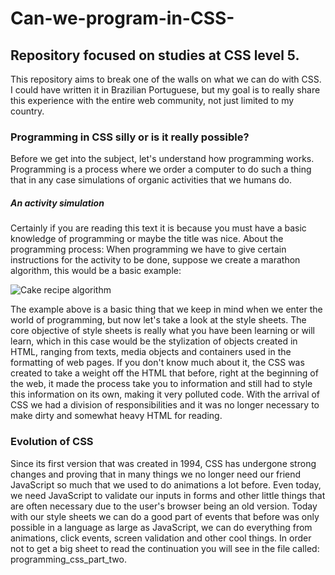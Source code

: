 # Can-we-program-in-CSS-
## Repository focused on studies at CSS level 5.

This repository aims to break one of the walls on what we can do with CSS. I could have written it in Brazilian Portuguese, but my goal is to really share this experience with the entire web community, not just limited to my country.

### Programming in CSS silly or is it really possible?

Before we get into the subject, let's understand how programming works. Programming is a process where we order a computer to do such a thing that in any case simulations of organic activities that we humans do.

##### An activity simulation

Certainly if you are reading this text it is because you must have a basic knowledge of programming or maybe the title was nice. About the programming process: When programming we have to give certain instructions for the activity to be done, suppose we create a marathon algorithm, this would be a basic example:

![Cake recipe algorithm](https://149352953.v2.pressablecdn.com/wp-content/uploads/2011/01/learning_to_cook.png)

The example above is a basic thing that we keep in mind when we enter the world of programming, but now let's take a look at the style sheets. The core objective of style sheets is really what you have been learning or will learn, which in this case would be the stylization of objects created in HTML, ranging from texts, media objects and containers used in the formatting of web pages. If you don't know much about it, the CSS was created to take a weight off the HTML that before, right at the beginning of the web, it made the process take you to information and still had to style this information on its own, making it very polluted code. With the arrival of CSS we had a division of responsibilities and it was no longer necessary to make dirty and somewhat heavy HTML for reading.

### Evolution of CSS

Since its first version that was created in 1994, CSS has undergone strong changes and proving that in many things we no longer need our friend JavaScript so much that we used to do animations a lot before. Even today, we need JavaScript to validate our inputs in forms and other little things that are often necessary due to the user's browser being an old version. Today with our style sheets we can do a good part of events that before was only possible in a language as large as JavaScript, we can do everything from animations, click events, screen validation and other cool things. In order not to get a big sheet to read the continuation you will see in the file called: programming_css_part_two.
